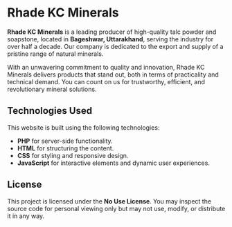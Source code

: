 # Rhade KC Minerals

**Rhade KC Minerals** is a leading producer of high-quality talc powder and soapstone, located in **Bageshwar, Uttarakhand**, serving the industry for over half a decade. Our company is dedicated to the export and supply of a pristine range of natural minerals. 

With an unwavering commitment to quality and innovation, Rhade KC Minerals delivers products that stand out, both in terms of practicality and technical demand. You can count on us for trustworthy, efficient, and revolutionary mineral solutions.

## Technologies Used

This website is built using the following technologies:
- **PHP** for server-side functionality.
- **HTML** for structuring the content.
- **CSS** for styling and responsive design.
- **JavaScript** for interactive elements and dynamic user experiences.

## License

This project is licensed under the **No Use License**. You may inspect the source code for personal viewing only but may not use, modify, or distribute it in any way.
